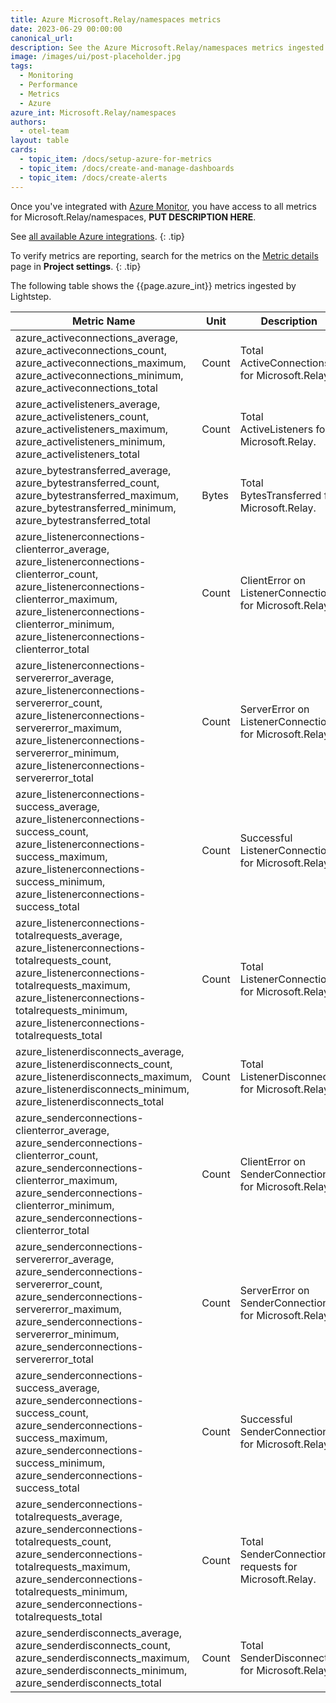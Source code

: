```yaml
---
title: Azure Microsoft.Relay/namespaces metrics
date: 2023-06-29 00:00:00
canonical_url:
description: See the Azure Microsoft.Relay/namespaces metrics ingested by Lightstep Observability
image: /images/ui/post-placeholder.jpg
tags:
  - Monitoring
  - Performance
  - Metrics
  - Azure
azure_int: Microsoft.Relay/namespaces
authors:
  - otel-team
layout: table
cards:
  - topic_item: /docs/setup-azure-for-metrics
  - topic_item: /docs/create-and-manage-dashboards
  - topic_item: /docs/create-alerts
---
```

Once you've integrated with [Azure Monitor](/docs/setup-azure-for-metrics), you have access to all metrics for Microsoft.Relay/namespaces, **PUT DESCRIPTION HERE**. 

See [all available Azure integrations](/docs/azure-metrics).
{: .tip}

To verify metrics are reporting, search for the metrics on the [Metric details](/docs/manage-metric-details) page in **Project settings**.
{: .tip}

The following table shows the {{page.azure_int}} metrics ingested by Lightstep.
<table class="table-aws">
<colgroup><col span="1" style="width: 35%;" /><col span="1" style="width: 15%;" /><col span="1" style="width: 35%;" /></colgroup>
  <thead>
    <th>Metric Name</th>
    <th>Unit</th>
    <th>Description</th>
  </thead>
  <tr>
    <td>azure_activeconnections_average, azure_activeconnections_count, azure_activeconnections_maximum, azure_activeconnections_minimum, azure_activeconnections_total</td>
    <td>Count</td>
    <td>Total ActiveConnections for Microsoft.Relay.</td>
  </tr>
  <tr>
    <td>azure_activelisteners_average, azure_activelisteners_count, azure_activelisteners_maximum, azure_activelisteners_minimum, azure_activelisteners_total</td>
    <td>Count</td>
    <td>Total ActiveListeners for Microsoft.Relay.</td>
  </tr>
  <tr>
    <td>azure_bytestransferred_average, azure_bytestransferred_count, azure_bytestransferred_maximum, azure_bytestransferred_minimum, azure_bytestransferred_total</td>
    <td>Bytes</td>
    <td>Total BytesTransferred for Microsoft.Relay.</td>
  </tr>
  <tr>
    <td>azure_listenerconnections-clienterror_average, azure_listenerconnections-clienterror_count, azure_listenerconnections-clienterror_maximum, azure_listenerconnections-clienterror_minimum, azure_listenerconnections-clienterror_total</td>
    <td>Count</td>
    <td>ClientError on ListenerConnections for Microsoft.Relay.</td>
  </tr>
  <tr>
    <td>azure_listenerconnections-servererror_average, azure_listenerconnections-servererror_count, azure_listenerconnections-servererror_maximum, azure_listenerconnections-servererror_minimum, azure_listenerconnections-servererror_total</td>
    <td>Count</td>
    <td>ServerError on ListenerConnections for Microsoft.Relay.</td>
  </tr>
  <tr>
    <td>azure_listenerconnections-success_average, azure_listenerconnections-success_count, azure_listenerconnections-success_maximum, azure_listenerconnections-success_minimum, azure_listenerconnections-success_total</td>
    <td>Count</td>
    <td>Successful ListenerConnections for Microsoft.Relay.</td>
  </tr>
  <tr>
    <td>azure_listenerconnections-totalrequests_average, azure_listenerconnections-totalrequests_count, azure_listenerconnections-totalrequests_maximum, azure_listenerconnections-totalrequests_minimum, azure_listenerconnections-totalrequests_total</td>
    <td>Count</td>
    <td>Total ListenerConnections for Microsoft.Relay.</td>
  </tr>
  <tr>
    <td>azure_listenerdisconnects_average, azure_listenerdisconnects_count, azure_listenerdisconnects_maximum, azure_listenerdisconnects_minimum, azure_listenerdisconnects_total</td>
    <td>Count</td>
    <td>Total ListenerDisconnects for Microsoft.Relay.</td>
  </tr>
  <tr>
    <td>azure_senderconnections-clienterror_average, azure_senderconnections-clienterror_count, azure_senderconnections-clienterror_maximum, azure_senderconnections-clienterror_minimum, azure_senderconnections-clienterror_total</td>
    <td>Count</td>
    <td>ClientError on SenderConnections for Microsoft.Relay.</td>
  </tr>
  <tr>
    <td>azure_senderconnections-servererror_average, azure_senderconnections-servererror_count, azure_senderconnections-servererror_maximum, azure_senderconnections-servererror_minimum, azure_senderconnections-servererror_total</td>
    <td>Count</td>
    <td>ServerError on SenderConnections for Microsoft.Relay.</td>
  </tr>
  <tr>
    <td>azure_senderconnections-success_average, azure_senderconnections-success_count, azure_senderconnections-success_maximum, azure_senderconnections-success_minimum, azure_senderconnections-success_total</td>
    <td>Count</td>
    <td>Successful SenderConnections for Microsoft.Relay.</td>
  </tr>
  <tr>
    <td>azure_senderconnections-totalrequests_average, azure_senderconnections-totalrequests_count, azure_senderconnections-totalrequests_maximum, azure_senderconnections-totalrequests_minimum, azure_senderconnections-totalrequests_total</td>
    <td>Count</td>
    <td>Total SenderConnections requests for Microsoft.Relay.</td>
  </tr>
  <tr>
    <td>azure_senderdisconnects_average, azure_senderdisconnects_count, azure_senderdisconnects_maximum, azure_senderdisconnects_minimum, azure_senderdisconnects_total</td>
    <td>Count</td>
    <td>Total SenderDisconnects for Microsoft.Relay.</td>
  </tr>
</table>
